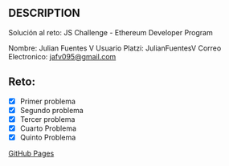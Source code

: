## DESCRIPTION

Solución al reto: JS Challenge - Ethereum Developer Program

Nombre: Julian Fuentes V
Usuario Platzi: JulianFuentesV
Correo Electronico: jafv095@gmail.com

## Reto:

- [x] Primer problema
- [x] Segundo problema
- [x] Tercer problema
- [x] Cuarto Problema
- [x] Quinto Problema

[GitHub Pages](https://JulianFuentesV.github.io)
